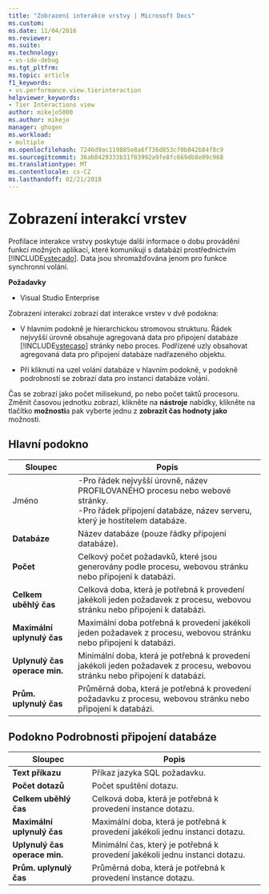 ```yaml
---
title: "Zobrazení interakce vrstvy | Microsoft Docs"
ms.custom: 
ms.date: 11/04/2016
ms.reviewer: 
ms.suite: 
ms.technology:
- vs-ide-debug
ms.tgt_pltfrm: 
ms.topic: article
f1_keywords:
- vs.performance.view.tierinteraction
helpviewer_keywords:
- Tier Interactions view
author: mikejo5000
ms.author: mikejo
manager: ghogen
ms.workload:
- multiple
ms.openlocfilehash: 7246d9ac119885e8a6f736d853cf0b842b84f8c9
ms.sourcegitcommit: 36ab8429333b31f03992a9fe8fc669db8e09c968
ms.translationtype: MT
ms.contentlocale: cs-CZ
ms.lasthandoff: 02/21/2018
---
```

# <a name="tier-interactions-view"></a>Zobrazení interakcí vrstev

Profilace interakce vrstvy poskytuje další informace o dobu provádění funkcí možných aplikací, které komunikují s databází prostřednictvím [!INCLUDE[vstecado](../data-tools/includes/vstecado_md.md)]. Data jsou shromažďována jenom pro funkce synchronní volání.

**Požadavky**

- Visual Studio Enterprise

Zobrazení interakcí zobrazí dat interakce vrstev v dvě podokna:

- V hlavním podokně je hierarchickou stromovou strukturu. Řádek nejvyšší úrovně obsahuje agregovaná data pro připojení databáze [!INCLUDE[vstecasp](../code-quality/includes/vstecasp_md.md)] stránky nebo proces. Podřízené uzly obsahovat agregovaná data pro připojení databáze nadřazeného objektu.

- Při kliknutí na uzel volání databáze v hlavním podokně, v podokně podrobností se zobrazí data pro instanci databáze volání.

 Čas se zobrazí jako počet milisekund, po nebo počet taktů procesoru. Změnit časovou jednotku zobrazí, klikněte na **nástroje** nabídky, klikněte na tlačítko **možnosti**a pak vyberte jednu z **zobrazit čas hodnoty jako** možnosti.

## <a name="master-pane"></a>Hlavní podokno

|Sloupec|Popis|
|------------|-----------------|
|Jméno|-Pro řádek nejvyšší úrovně, název PROFILOVANÉHO procesu nebo webové stránky.<br />-Pro řádek připojení databáze, název serveru, který je hostitelem databáze.|
|**Databáze**|Název databáze (pouze řádky připojení databáze).|
|**Počet**|Celkový počet požadavků, které jsou generovány podle procesu, webovou stránku nebo připojení k databázi.|
|**Celkem uběhlý čas**|Celková doba, která je potřebná k provedení jakékoli jeden požadavek z procesu, webovou stránku nebo připojení k databázi.|
|**Maximální uplynulý čas**|Maximální doba potřebná k provedení jakékoli jeden požadavek z procesu, webovou stránku nebo připojení k databázi.|
|**Uplynulý čas operace min.**|Minimální doba, která je potřebná k provedení jakékoli jeden požadavek z procesu, webovou stránku nebo připojení k databázi.|
|**Prům. uplynulý čas**|Průměrná doba, která je potřebná k provedení požadavku z procesu, webovou stránku nebo připojení k databázi.|

## <a name="database-connection-details-pane"></a>Podokno Podrobnosti připojení databáze

|Sloupec|Popis|
|------------|-----------------|
|**Text příkazu**|Příkaz jazyka SQL požadavku.|
|**Počet dotazů**|Počet spuštění dotazu.|
|**Celkem uběhlý čas**|Celková doba, která je potřebná k provedení instance dotazu.|
|**Maximální uplynulý čas**|Maximální doba, která je potřebná k provedení jakékoli jednu instanci dotazu.|
|**Uplynulý čas operace min.**|Minimální čas, který je potřebná k provedení jakékoli jednu instanci dotazu.|
|**Prům. uplynulý čas**|Průměrná doba, která je potřebná k provedení instance dotazu.|
